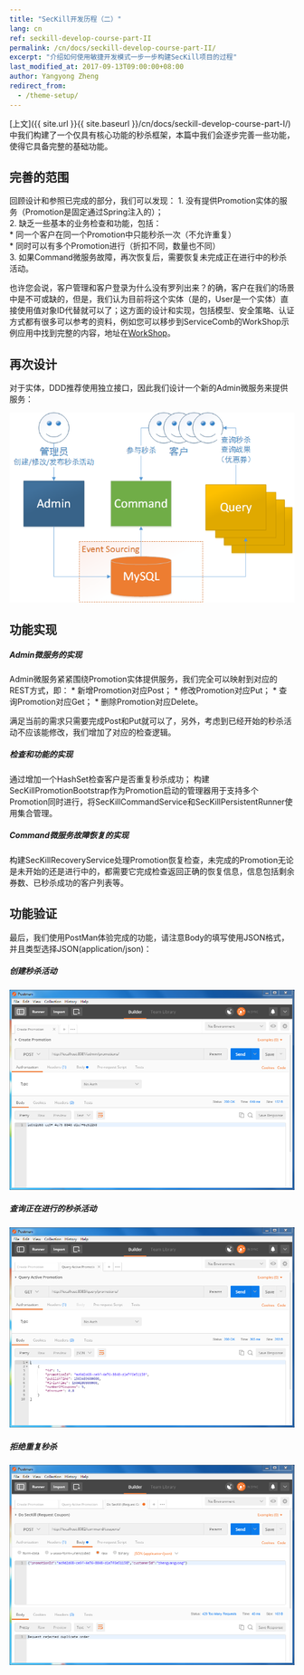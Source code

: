 ```yaml
---
title: "SecKill开发历程（二）"
lang: cn
ref: seckill-develop-course-part-II
permalink: /cn/docs/seckill-develop-course-part-II/
excerpt: "介绍如何使用敏捷开发模式一步一步构建SecKill项目的过程"
last_modified_at: 2017-09-13T09:00:00+08:00
author: Yangyong Zheng
redirect_from:
  - /theme-setup/
---
```


  [上文]({{ site.url }}{{ site.baseurl }}/cn/docs/seckill-develop-course-part-I/) 中我们构建了一个仅具有核心功能的秒杀框架，本篇中我们会逐步完善一些功能，使得它具备完整的基础功能。

## 完善的范围
   回顾设计和参照已完成的部分，我们可以发现：
    1. 没有提供Promotion实体的服务（Promotion是固定通过Spring注入的）；  
    2. 缺乏一些基本的业务检查和功能，包括：  
        * 同一个客户在同一个Promotion中只能秒杀一次（不允许重复）  
        * 同时可以有多个Promotion进行（折扣不同，数量也不同）  
    3. 如果Command微服务故障，再次恢复后，需要恢复未完成正在进行中的秒杀活动。  

   也许您会说，客户管理和客户登录为什么没有罗列出来？的确，客户在我们的场景中是不可或缺的，但是，我们认为目前将这个实体（是的，User是一个实体）直接使用值对象ID代替就可以了；这方面的设计和实现，包括模型、安全策略、认证方式都有很多可以参考的资料，例如您可以移步到ServiceComb的WorkShop示例应用中找到完整的内容，地址在[WorkShop](https://github.com/ServiceComb/ServiceComb-Company-WorkShop)。

## 再次设计
   对于实体，DDD推荐使用独立接口，因此我们设计一个新的Admin微服务来提供服务：

![图1 增加了Admin微服务后的架构](/assets/images/seckill-develop-course-part-II-arth.png)

## 功能实现
##### Admin微服务的实现
   Admin微服务紧紧围绕Promotion实体提供服务，我们完全可以映射到对应的REST方式，即：
       * 新增Promotion对应Post；
       * 修改Promotion对应Put；
       * 查询Promotion对应Get；
       * 删除Promotion对应Delete。

   满足当前的需求只需要完成Post和Put就可以了，另外，考虑到已经开始的秒杀活动不应该能修改，我们增加了对应的检查逻辑。

##### 检查和功能的实现
   通过增加一个HashSet检查客户是否重复秒杀成功；
   构建SecKillPromotionBootstrap作为Promotion启动的管理器用于支持多个Promotion同时进行，将SecKillCommandService和SecKillPersistentRunner使用集合管理。

##### Command微服务故障恢复的实现
   构建SecKillRecoveryService处理Promotion恢复检查，未完成的Promotion无论是未开始的还是进行中的，都需要它完成检查返回正确的恢复信息，信息包括剩余券数、已秒杀成功的客户列表等。

## 功能验证
   最后，我们使用PostMan体验完成的功能，请注意Body的填写使用JSON格式，并且类型选择JSON(application/json)：
##### 创建秒杀活动

![图2 创建秒杀活动](/assets/images/seckill-develop-course-part-II-create-promotion.png)

##### 查询正在进行的秒杀活动

![图3 查询正在进行的秒杀活动](/assets/images/seckill-develop-course-part-II-query-active-promotion.png)

##### 拒绝重复秒杀

![图4 拒绝重复秒杀](/assets/images/seckill-develop-course-part-II-reject-duplicate-grab.png)
